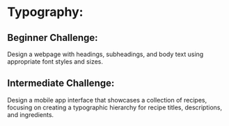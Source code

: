 # Typography:
## Beginner Challenge: 
Design a webpage with headings, subheadings, and body text using appropriate font styles and sizes.
## Intermediate Challenge: 
Design a mobile app interface that showcases a collection of recipes, focusing on creating a typographic hierarchy for recipe titles, descriptions, and ingredients.